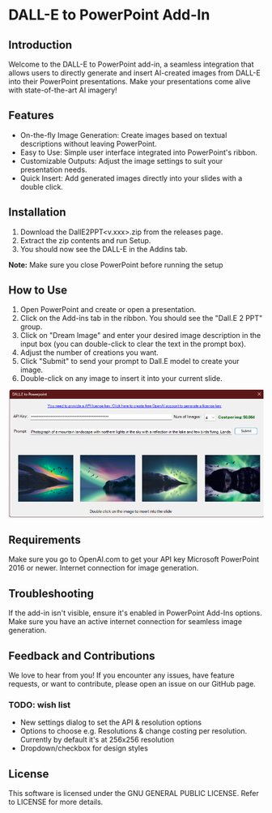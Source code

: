 # DALL-E to PowerPoint Add-In

## Introduction
Welcome to the DALL-E to PowerPoint add-in, a seamless integration that allows users to directly generate and insert AI-created images from DALL-E into their PowerPoint presentations. Make your presentations come alive with state-of-the-art AI imagery!

## Features
- On-the-fly Image Generation: Create images based on textual descriptions without leaving PowerPoint.
- Easy to Use: Simple user interface integrated into PowerPoint's ribbon.
- Customizable Outputs: Adjust the image settings to suit your presentation needs.
- Quick Insert: Add generated images directly into your slides with a double click.

## Installation
1. Download the DallE2PPT<v.xxx>.zip from the releases page.
2. Extract the zip contents and run Setup. 
3. You should now see the DALL-E in the Addins tab.

**Note:** Make sure you close PowerPoint before running the setup  

## How to Use
1. Open PowerPoint and create or open a presentation.
2. Click on the Add-ins tab in the ribbon. You should see the "Dall.E 2 PPT" group.
3. Click on "Dream Image" and enter your desired image description in the input box (you can double-click to clear the text in the prompt box).
4. Adjust the number of creations you want.
5. Click "Submit" to send your prompt to Dall.E model to create your image. 
6. Double-click on any image to insert it into your current slide.

![Dall.E to PowerPoint](images/Dalle2PPT.png)


## Requirements
Make sure you go to OpenAI.com to get your API key
Microsoft PowerPoint 2016 or newer.
Internet connection for image generation.

## Troubleshooting
If the add-in isn't visible, ensure it's enabled in PowerPoint Add-Ins options.
Make sure you have an active internet connection for seamless image generation.

## Feedback and Contributions
We love to hear from you! If you encounter any issues, have feature requests, or want to contribute, please open an issue on our GitHub page.

### TODO: wish list
- New settings dialog to set the API & resolution options
- Options to choose e.g. Resolutions & change costing per resolution. Currently by default it's at 256x256 resolution 
- Dropdown/checkbox for design styles 

## License
This software is licensed under the GNU GENERAL PUBLIC LICENSE. Refer to LICENSE for more details.
